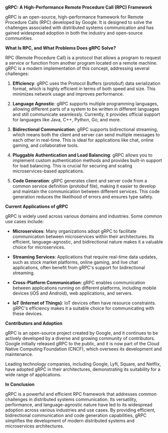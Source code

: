 **gRPC: A High-Performance Remote Procedure Call (RPC) Framework**

gRPC is an open-source, high-performance framework for Remote Procedure Calls (RPC) developed by Google. It is designed to solve the challenges associated with distributed systems communication and has gained widespread adoption in both the industry and open-source communities.

**What Is RPC, and What Problems Does gRPC Solve?**

RPC (Remote Procedure Call) is a protocol that allows a program to request a service or function from another program located on a remote machine. gRPC is a modern implementation of this concept, addressing several challenges:

1. **Efficiency**: gRPC uses the Protocol Buffers (protobuf) data serialization format, which is highly efficient in terms of both speed and size. This minimizes network usage and improves performance.

2. **Language Agnostic**: gRPC supports multiple programming languages, allowing different parts of a system to be written in different languages and still communicate seamlessly. Currently, it provides official support for languages like Java, C++, Python, Go, and more.

3. **Bidirectional Communication**: gRPC supports bidirectional streaming, which means both the client and server can send multiple messages to each other in real-time. This is ideal for applications like chat, online gaming, and collaborative tools.

4. **Pluggable Authentication and Load Balancing**: gRPC allows you to implement custom authentication methods and provides built-in support for load balancing. This is crucial for securing and scaling microservices-based applications.

5. **Code Generation**: gRPC generates client and server code from a common service definition (protobuf file), making it easier to develop and maintain the communication between different services. This code generation reduces the likelihood of errors and ensures type safety.

**Current Applications of gRPC**

gRPC is widely used across various domains and industries. Some common use cases include:

- **Microservices**: Many organizations adopt gRPC to facilitate communication between microservices within their architectures. Its efficient, language-agnostic, and bidirectional nature makes it a valuable choice for microservices.

- **Streaming Services**: Applications that require real-time data updates, such as stock market platforms, online gaming, and live chat applications, often benefit from gRPC's support for bidirectional streaming.

- **Cross-Platform Communication**: gRPC enables communication between applications running on different platforms, including mobile devices (iOS and Android), web applications, and servers.

- **IoT (Internet of Things)**: IoT devices often have resource constraints. gRPC's efficiency makes it a suitable choice for communicating with these devices.

**Contributors and Adoption**

gRPC is an open-source project created by Google, and it continues to be actively developed by a diverse and growing community of contributors. Google initially released gRPC to the public, and it is now part of the Cloud Native Computing Foundation (CNCF), which oversees its development and maintenance.

Leading technology companies, including Google, Lyft, Square, and Netflix, have adopted gRPC in their architectures, demonstrating its suitability for a wide range of applications.

**In Conclusion**

gRPC is a powerful and efficient RPC framework that addresses common challenges in distributed systems communication. Its versatility, performance, and language-agnostic nature have led to its widespread adoption across various industries and use cases. By providing efficient, bidirectional communication and code generation capabilities, gRPC simplifies the development of modern distributed systems and microservices architectures.
